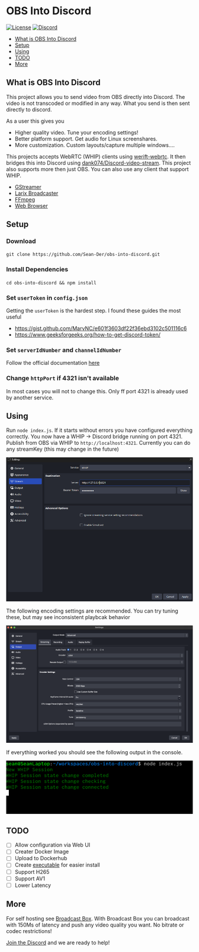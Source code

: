 # OBS Into Discord

[![License][license-image]][license-url]
[![Discord][discord-image]][discord-invite-url]

- [What is OBS Into Discord](#what-is-obs-into-discord)
- [Setup](#setup)
- [Using](#using)
- [TODO](#todo)
- [More](#more)

## What is OBS Into Discord

This project allows you to send video from OBS directly into Discord.
The video is not transcoded or modified in any way. What you send is
then sent directly to discord.

As a user this gives you
* Higher quality video. Tune your encoding settings!
* Better platform support. Get audio for Linux screenshares.
* More customization. Custom layouts/capture multiple windows....

This projects accepts WebRTC (WHIP) clients using [werift-webrtc](https://github.com/shinyoshiaki/werift-webrtc). It then bridges this
into Discord using [dank074/Discord-video-stream](https://github.com/dank074/Discord-video-stream). This project also supports more then
just OBS. You can also use any client that support WHIP.

* [GStreamer](https://gstreamer.freedesktop.org/documentation/webrtchttp/whipsink.html?gi-language=c)
* [Larix Broadcaster](https://softvelum.com/larix/)
* [FFmpeg](https://github.com/ossrs/ffmpeg-webrtc)
* [Web Browser](https://github.com/Eyevinn/whip)


## Setup

### Download

`git clone https://github.com/Sean-Der/obs-into-discord.git`

### Install Dependencies

`cd obs-into-discord && npm install`

### Set `userToken` in `config.json`

Getting the `userToken` is the hardest step. I found these guides the most useful

* https://gist.github.com/MarvNC/e601f3603df22f36ebd3102c501116c6
* https://www.geeksforgeeks.org/how-to-get-discord-token/

### Set `serverIdNumber` and `channelIdNumber`

Follow the official documentation [here](https://support.discord.com/hc/en-us/articles/206346498-Where-can-I-find-my-User-Server-Message-ID)

### Change `httpPort` if 4321 isn't available

In most cases you will not to change this. Only ff port 4321 is already used by another service.

## Using

Run `node index.js`. If it starts without errors you have configured everything correctly. You now have a WHIP -> Discord bridge
running on port 4321. Publish from OBS via WHIP to `http://localhost:4321`. Currently you can do any streamKey (this may change in the future)

![OBS Stream settings example](./.github/img/streamSettings.png)

The following encoding settings are recommended. You can try tuning these, but may
see inconsistent playbcak behavior

![OBS Output settings example](./.github/img/outputPage.png)

If everything worked you should see the following output in the console.

![Console output](./.github/img/consoleOutput.png)

## TODO

* [ ] Allow configuration via Web UI
* [ ] Creater Docker Image
* [ ] Upload to Dockerhub
* [ ] Create [executable](https://nodejs.org/api/single-executable-applications.html) for easier install
* [ ] Support H265
* [ ] Support AV1
* [ ] Lower Latency

## More

For self hosting see [Broadcast Box](https://github.com/glimesh/broadcast-box). With Broadcast Box you can broadcast
with 150Ms of latency and push any video quality you want. No bitrate or codec restrictions!

[Join the Discord][discord-invite-url] and we are ready to help!

[license-image]: https://img.shields.io/badge/License-MIT-yellow.svg
[license-url]: https://opensource.org/licenses/MIT
[discord-image]: https://img.shields.io/discord/1162823780708651018?logo=discord
[discord-invite-url]: https://discord.gg/An5jjhNUE3
